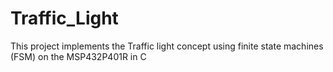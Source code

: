 # Traffic_Light

This project implements the Traffic light concept using finite state machines (FSM) on the MSP432P401R in C 
